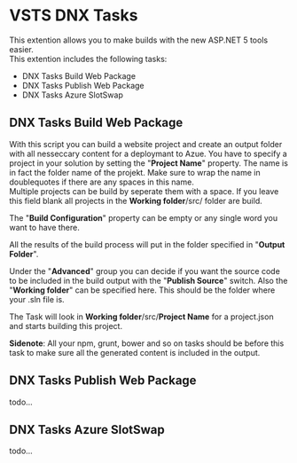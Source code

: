 # VSTS DNX Tasks

This extention allows you to make builds with the new ASP.NET 5 tools easier.  
This extention includes the following tasks:

- DNX Tasks Build Web Package
- DNX Tasks Publish Web Package
- DNX Tasks Azure SlotSwap

## DNX Tasks Build Web Package

With this script you can build a website project and create an output folder with all nesseccary content for a deploymant to Azue.
You have to specify a project in your solution by setting the "**Project Name**" property. The name is in fact the folder name of the projekt. Make sure to wrap the name in doublequotes if there are any spaces in this name.  
Multiple projects can be build by seperate them with a space. If you leave this field blank all projects in the **Working folder**/src/ folder are build.


The "**Build Configuration**" property can be empty or any single word you want to have there.

All the results of the build process will put in the folder specified in "**Output Folder**".

Under the "**Advanced**" group you can decide if you want the source code to be included in the build output with the "**Publish Source**" switch.
Also the "**Working folder**" can be specified here. This should be the folder where your .sln file is.

The Task will look in **Working folder**/src/**Project Name** for a project.json and starts building this project.

**Sidenote**: All your npm, grunt, bower and so on tasks should be before this task to make sure all the generated content is included in the output.

## DNX Tasks Publish Web Package

todo...

## DNX Tasks Azure SlotSwap

todo...